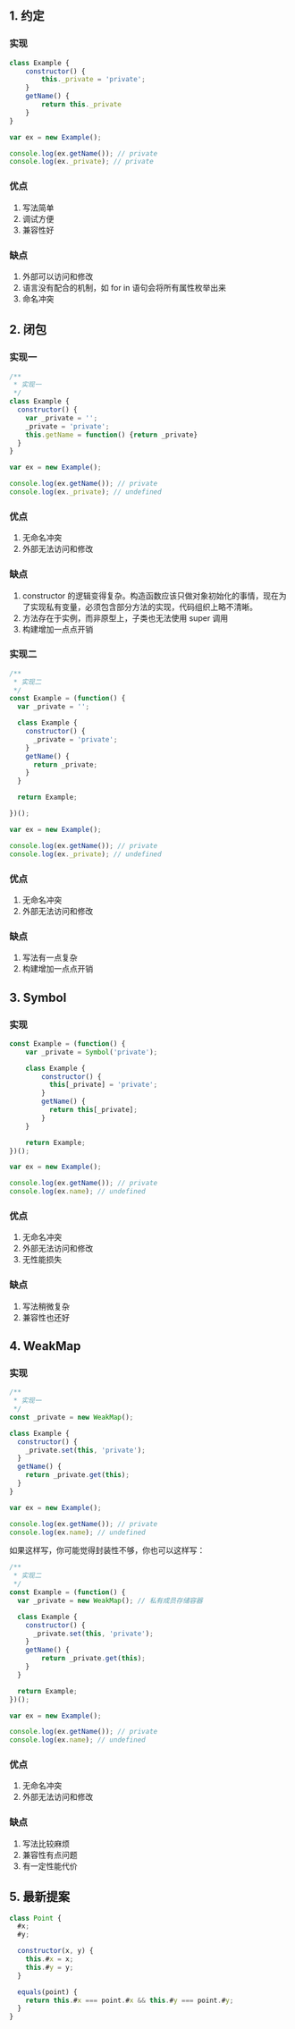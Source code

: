 ## 1. 约定

### 实现

```js
class Example {
	constructor() {
		this._private = 'private';
	}
	getName() {
		return this._private
	}
}

var ex = new Example();

console.log(ex.getName()); // private
console.log(ex._private); // private
```

### 优点

1. 写法简单
2. 调试方便
3. 兼容性好

### 缺点

1. 外部可以访问和修改
2. 语言没有配合的机制，如 for in 语句会将所有属性枚举出来
3. 命名冲突

## 2. 闭包

### 实现一

```js
/**
 * 实现一
 */
class Example {
  constructor() {
    var _private = '';
    _private = 'private';
    this.getName = function() {return _private}
  }
}

var ex = new Example();

console.log(ex.getName()); // private
console.log(ex._private); // undefined
```

### 优点

1. 无命名冲突
2. 外部无法访问和修改

### 缺点

1. constructor 的逻辑变得复杂。构造函数应该只做对象初始化的事情，现在为了实现私有变量，必须包含部分方法的实现，代码组织上略不清晰。
2. 方法存在于实例，而非原型上，子类也无法使用 super 调用
3. 构建增加一点点开销

### 实现二

```js
/**
 * 实现二
 */
const Example = (function() {
  var _private = '';

  class Example {
    constructor() {
      _private = 'private';
    }
    getName() {
      return _private;
    }
  }

  return Example;

})();

var ex = new Example();

console.log(ex.getName()); // private
console.log(ex._private); // undefined
```

### 优点

1. 无命名冲突
2. 外部无法访问和修改

### 缺点

1. 写法有一点复杂
2. 构建增加一点点开销

## 3. Symbol

### 实现

```js
const Example = (function() {
    var _private = Symbol('private');

    class Example {
        constructor() {
          this[_private] = 'private';
        }
        getName() {
          return this[_private];
        }
    }

    return Example;
})();

var ex = new Example();

console.log(ex.getName()); // private
console.log(ex.name); // undefined
```

### 优点

1. 无命名冲突
2. 外部无法访问和修改
3. 无性能损失

### 缺点

1. 写法稍微复杂
2. 兼容性也还好

## 4. WeakMap

### 实现

```js
/**
 * 实现一
 */
const _private = new WeakMap();

class Example {
  constructor() {
    _private.set(this, 'private');
  }
  getName() {
  	return _private.get(this);
  }
}

var ex = new Example();

console.log(ex.getName()); // private
console.log(ex.name); // undefined
```

如果这样写，你可能觉得封装性不够，你也可以这样写：

```js
/**
 * 实现二
 */
const Example = (function() {
  var _private = new WeakMap(); // 私有成员存储容器

  class Example {
    constructor() {
      _private.set(this, 'private');
    }
    getName() {
    	return _private.get(this);
    }
  }

  return Example;
})();

var ex = new Example();

console.log(ex.getName()); // private
console.log(ex.name); // undefined
```

### 优点

1. 无命名冲突
2. 外部无法访问和修改

### 缺点

1. 写法比较麻烦
2. 兼容性有点问题
3. 有一定性能代价

## 5. 最新提案

```js
class Point {
  #x;
  #y;

  constructor(x, y) {
    this.#x = x;
    this.#y = y;
  }

  equals(point) {
    return this.#x === point.#x && this.#y === point.#y;
  }
}
```